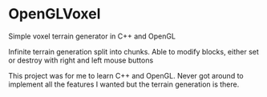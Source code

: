 # OpenGLVoxel
Simple voxel terrain generator in C++ and OpenGL

Infinite terrain generation split into chunks.
Able to modify blocks, either set or destroy with right and left mouse buttons

This project was for me to learn C++ and OpenGL. Never got around to implement all the features I wanted but the terrain generation is there.
